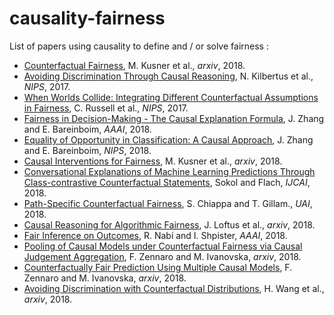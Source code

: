 # causality-fairness
List of papers using causality to define and / or solve fairness :

* [Counterfactual Fairness](https://arxiv.org/abs/1703.06856), M. Kusner et al., *arxiv*, 2018.
* [Avoiding Discrimination Through Causal Reasoning](http://papers.nips.cc/paper/6668-avoiding-discrimination-through-causal-reasoning), N. Kilbertus et al., *NIPS*, 2017. 
* [When Worlds Collide: Integrating Different Counterfactual Assumptions in Fairness](http://papers.nips.cc/paper/7220-when-worlds-collide-integrating-different-counterfactual-assumptions-in-fairness), C. Russell et al., *NIPS*, 2017.
* [Fairness in Decision-Making - The Causal Explanation Formula](https://causalai.net/r30.pdf), J. Zhang and E. Bareinboim, *AAAI*, 2018.
* [Equality of Opportunity in Classification: A Causal Approach](https://causalai.net/r37.pdf), J. Zhang and E. Bareinboim, *NIPS*, 2018.
* [Causal Interventions for Fairness](https://arxiv.org/abs/1806.02380), M. Kusner et al., *arxiv*, 2018.
* [Conversational Explanations of Machine Learning Predictions Through Class-contrastive Counterfactual Statements](https://www.ijcai.org/proceedings/2018/0836.pdf), Sokol and Flach, *IJCAI*, 2018.
* [Path-Specific Counterfactual Fairness](https://arxiv.org/abs/1802.08139), S. Chiappa and T. Gillam., *UAI*, 2018.
* [Causal Reasoning for Algorithmic Fairness](https://arxiv.org/abs/1805.05859), J. Loftus et al., *arxiv*, 2018.
* [Fair Inference on Outcomes](https://www.ncbi.nlm.nih.gov/pmc/articles/PMC5963284/), R. Nabi and I. Shpister, *AAAI*, 2018.
* [Pooling of Causal Models under Counterfactual Fairness via Causal Judgement Aggregation](https://arxiv.org/abs/1805.09866), F. Zennaro and M. Ivanovska, *arxiv*, 2018.
* [Counterfactually Fair Prediction Using Multiple Causal Models](https://arxiv.org/abs/1810.00694), F. Zennaro and M. Ivanovska, *arxiv*, 2018.
* [Avoiding Discrimination with Counterfactual Distributions](https://scholar.harvard.edu/files/hao/files/ctf.pdf), H. Wang et al., *arxiv*, 2018.
